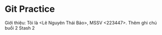 # Git Practice

Giới thiệu: Tôi là <Lê Nguyên Thái Bảo>, MSSV <223447>.
Thêm ghi chú buổi 2
Stash 2
